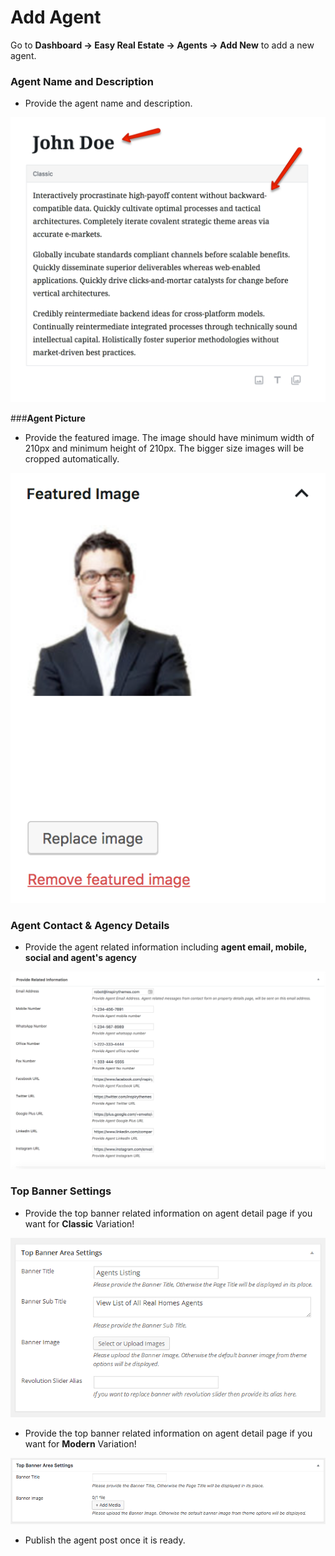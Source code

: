 # **Add Agent**

Go to **Dashboard → Easy Real Estate → Agents → Add New** to add a new agent.

### **Agent Name and Description**

- Provide the agent name and description.

![Agent Description](images/add-content/add-agent-title-description.png)

###**Agent Picture**

-  Provide the featured image. The image should have minimum width of 210px and minimum height of 210px. The bigger size images will be cropped automatically. 

![Agent Picture](images/add-content/agent-featured-image.png)

### **Agent Contact & Agency Details**

- Provide the agent related information including **agent email, mobile, social and agent's agency**

![Agent Information](images/add-content/agent-information.png)

### **Top Banner Settings**

- Provide the top banner related information on agent detail page if you want for **Classic** Variation!

![Add Gallery Page](images/create-pages/agent-banner-area-settings.png)

- Provide the top banner related information on agent detail page if you want for **Modern** Variation!

![Add Gallery Page](images/create-pages/agent-banner-area-settings-mod.png)

- Publish the agent post once it is ready.